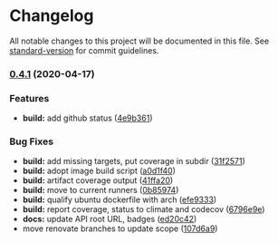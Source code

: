 # Changelog

All notable changes to this project will be documented in this file. See [standard-version](https://github.com/conventional-changelog/standard-version) for commit guidelines.

### [0.4.1](https://github.com/ssube/togo/compare/v0.4.0...v0.4.1) (2020-04-17)


### Features

* **build:** add github status ([4e9b361](https://github.com/ssube/togo/commit/4e9b36176da110df51146d5bf556f85ea453a803))


### Bug Fixes

* **build:** add missing targets, put coverage in subdir ([31f2571](https://github.com/ssube/togo/commit/31f2571b27d0c81060977cc92866f07df5b595b4))
* **build:** adopt image build script ([a0d1f40](https://github.com/ssube/togo/commit/a0d1f40ff57e75b552bade9ffc8a0ce56fdc345a))
* **build:** artifact coverage output ([41ffa20](https://github.com/ssube/togo/commit/41ffa208b8327638c33f3f94fca4a39550ffa28b))
* **build:** move to current runners ([0b85974](https://github.com/ssube/togo/commit/0b859740d1cff3fc120494e2db3efc41f123ee2a))
* **build:** qualify ubuntu dockerfile with arch ([efe9333](https://github.com/ssube/togo/commit/efe933311a08ddb25ee8840abacefcb502e54f52))
* **build:** report coverage, status to climate and codecov ([6796e9e](https://github.com/ssube/togo/commit/6796e9ebd68e816e5e9335c152b242e2074613a1))
* **docs:** update API root URL, badges ([ed20c42](https://github.com/ssube/togo/commit/ed20c426983e5e6967f67e82efe3981a7adc91b5))
* move renovate branches to update scope ([107d6a9](https://github.com/ssube/togo/commit/107d6a9af20e61b839aaa5c2452de385c610644c))
